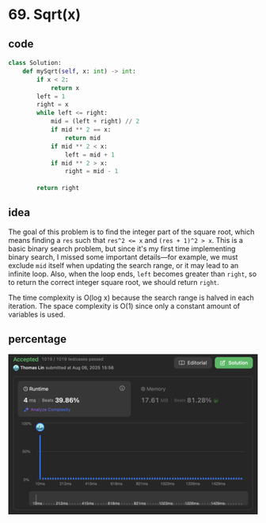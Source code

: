 # 69. Sqrt(x)
## code
```py
class Solution:
    def mySqrt(self, x: int) -> int:
        if x < 2:
            return x
        left = 1
        right = x
        while left <= right:
            mid = (left + right) // 2
            if mid ** 2 == x:
                return mid
            if mid ** 2 < x:
                left = mid + 1
            if mid ** 2 > x:
                right = mid - 1

        return right
```
## idea
The goal of this problem is to find the integer part of the square root, which means finding a `res` such that `res^2 <= x` and `(res + 1)^2 > x`. This is a basic binary search problem, but since it's my first time implementing binary search, I missed some important details—for example, we must exclude `mid` itself when updating the search range, or it may lead to an infinite loop. Also, when the loop ends, `left` becomes greater than `right`, so to return the correct integer square root, we should return `right`.

The time complexity is O(log x) because the search range is halved in each iteration.
The space complexity is O(1) since only a constant amount of variables is used.
## percentage
![](/assetPic/sqrt.png)